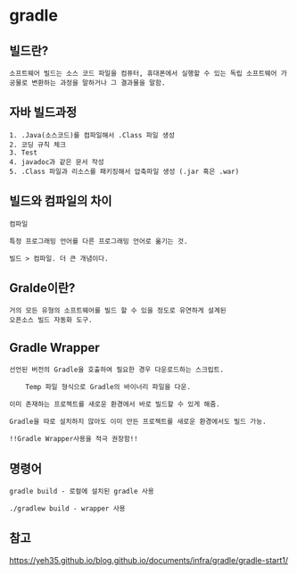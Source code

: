 # gradle

## 빌드란?

    소프트웨어 빌드는 소스 코드 파일을 컴퓨터, 휴대폰에서 실행할 수 있는 독립 소프트웨어 가공물로 변환하는 과정을 말하거나 그 결과물을 말함. 

## 자바 빌드과정

    1. .Java(소스코드)를 컴파일해서 .Class 파일 생성
    2. 코딩 규칙 체크
    3. Test
    4. javadoc과 같은 문서 작성
    5. .Class 파일과 리소스를 패키징해서 압축파일 생성 (.jar 혹은 .war)
   
## 빌드와 컴파일의 차이 

    컴파일 

    특정 프로그래밍 언어를 다른 프로그래밍 언어로 옮기는 것. 

    빌드 > 컴파일. 더 큰 개념이다. 

## Gralde이란?

    거의 모든 유형의 소프트웨어를 빌드 할 수 있을 정도로 유연하게 설계된 
    오픈소스 빌드 자동화 도구.

## Gradle Wrapper

    선언된 버전의 Gradle을 호출하여 필요한 경우 다운로드하는 스크립트.

        Temp 파일 형식으로 Gradle의 바이너리 파일을 다운.

    이미 존재하는 프로젝트를 새로운 환경에서 바로 빌드할 수 있게 해줌. 

    Gradle을 따로 설치하지 않아도 이미 만든 프로젝트를 새로운 환경에서도 빌드 가능.

    !!Gradle Wrapper사용을 적극 권장함!!

## 명령어

    gradle build - 로컬에 설치된 gradle 사용

    ./gradlew build - wrapper 사용



## 참고 

https://yeh35.github.io/blog.github.io/documents/infra/gradle/gradle-start1/